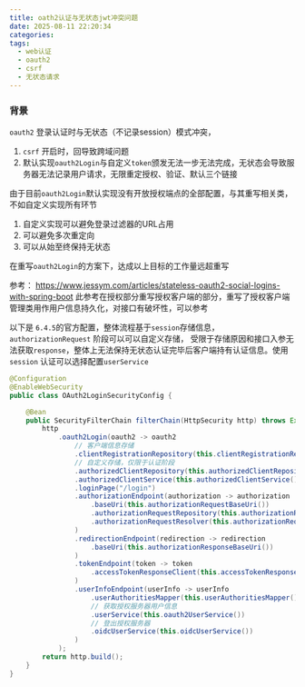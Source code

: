 ```yaml
---
title: oath2认证与无状态jwt冲突问题
date: 2025-08-11 22:20:34
categories:
tags:
  - web认证
  - oauth2
  - csrf
  - 无状态请求
---
```


### 背景


 `oauth2` 登录认证时与无状态（不记录session）模式冲突，
1.  `csrf` 开启时，回导致跨域问题
2. 默认实现`oauth2Login`与自定义`token`颁发无法一步无法完成，无状态会导致服务器无法记录用户请求，无限重定授权、验证、默认三个链接 

由于目前`oauth2Login`默认实现没有开放授权端点的全部配置，与其重写相关类，不如自定义实现所有环节
1. 自定义实现可以避免登录过滤器的URL占用
2. 可以避免多次重定向
3. 可以从始至终保持无状态  

在重写`oauth2Login`的方案下，达成以上目标的工作量远超重写

参考： https://www.jessym.com/articles/stateless-oauth2-social-logins-with-spring-boot
此参考在授权部分重写授权客户端的部分，重写了授权客户端管理类用作用户信息持久化，对接口有破坏性，可以参考

以下是 `6.4.5`的官方配置，整体流程基于`session`存储信息， `authorizationRequest` 阶段可以可以自定义存储，
受限于存储原因和接口入参无法获取`response`，整体上无法保持无状态认证完毕后客户端持有认证信息。使用`session` 认证可以选择配置`userService`
```java
@Configuration
@EnableWebSecurity
public class OAuth2LoginSecurityConfig {

	@Bean
	public SecurityFilterChain filterChain(HttpSecurity http) throws Exception {
		http
			.oauth2Login(oauth2 -> oauth2
			    // 客户端信息存储
			    .clientRegistrationRepository(this.clientRegistrationRepository())
			    // 自定义存储，仅限于认证阶段
			    .authorizedClientRepository(this.authorizedClientRepository())
			    .authorizedClientService(this.authorizedClientService())
			    .loginPage("/login")
			    .authorizationEndpoint(authorization -> authorization
			        .baseUri(this.authorizationRequestBaseUri())
			        .authorizationRequestRepository(this.authorizationRequestRepository())
			        .authorizationRequestResolver(this.authorizationRequestResolver())
			    )
			    .redirectionEndpoint(redirection -> redirection
			        .baseUri(this.authorizationResponseBaseUri())
			    )
			    .tokenEndpoint(token -> token
			        .accessTokenResponseClient(this.accessTokenResponseClient())
			    )
			    .userInfoEndpoint(userInfo -> userInfo
			        .userAuthoritiesMapper(this.userAuthoritiesMapper())
			        // 获取授权服务器用户信息
			        .userService(this.oauth2UserService())
			        // 登出授权服务器
			        .oidcUserService(this.oidcUserService())
			    )
			);
		return http.build();
	}
}
```

